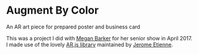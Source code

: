 # Augment By Color
An AR art piece for prepared poster and business card

This was a project I did with [Megan Barker](www.meganbarkerart.com) for her senior show in April 2017. I made use of the lovely [AR.js library](https://github.com/jeromeetienne/AR.js) maintained by [Jerome Etienne](https://github.com/jeromeetienne).
